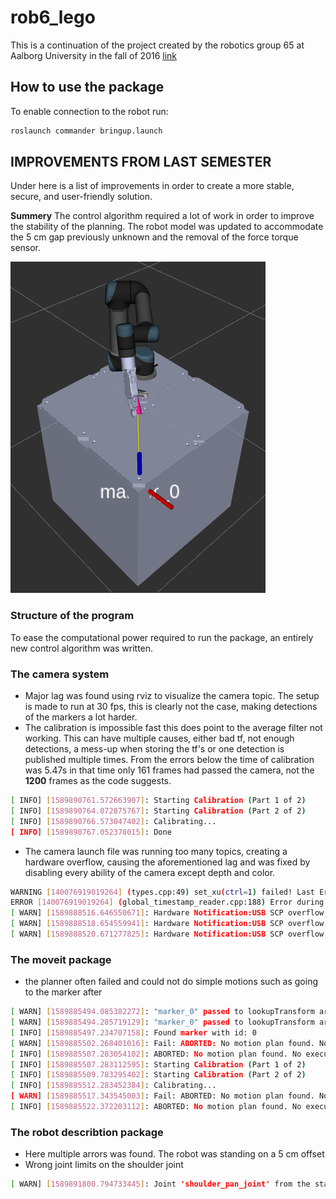 # rob6_lego
This is a continuation of the project created by the robotics group 65 at Aalborg University in the fall of 2016 [link](https://github.com/pbtorrild/rob5_lego)
## How to use the package

To enable connection to the robot run:
```bash
roslaunch commander bringup.launch
```

## IMPROVEMENTS FROM LAST SEMESTER
Under here is a list of improvements in order to create a more stable, secure, and user-friendly solution.

**Summery**
The control algorithm required a lot of work in order to improve the stability of the planning.
The robot model was updated to accommodate the 5 cm gap previously unknown and the removal of the force torque sensor.

![Image from RViz showing how wrong the modeling can be](https://github.com/pbtorrild/rob6_lego/blob/master/images/marker_detection.png)

### Structure of the program
To ease the computational power required to run the package, an entirely new control algorithm was written.  
### The camera system
* Major lag was found using rviz to visualize the camera topic. The setup is made to run at 30 fps, this is clearly not the case, making detections of the markers a lot harder.
* The calibration is impossible fast this does point to the average filter not working. This can have multiple causes, either bad tf, not enough detections, a mess-up when storing the tf's or one detection is published multiple times. From the errors below the time of calibration was 5.47s in that time only 161 frames had passed the camera, not the **1200** frames as the code suggests.
```bash
[ INFO] [1589890761.572663907]: Starting Calibration (Part 1 of 2)
[ INFO] [1589890764.072875767]: Starting Calibration (Part 2 of 2)
[ INFO] [1589890766.573047402]: Calibrating...
[ INFO] [1589890767.052378015]: Done

```
* The camera launch file was running too many topics, creating a hardware overflow, causing the aforementioned lag and was fixed by disabling every ability of the camera except depth and color.
```bash
WARNING [140076919019264] (types.cpp:49) set_xu(ctrl=1) failed! Last Error: Input/output error
ERROR [140076919019264] (global_timestamp_reader.cpp:188) Error during time_diff_keeper polling: set_xu(ctrl=1) failed! Last Error: Input/output error
[ WARN] [1589888516.646550671]: Hardware Notification:USB SCP overflow,1.58989e+12,Error,Hardware Error
[ WARN] [1589888518.654559941]: Hardware Notification:USB SCP overflow,1.58989e+12,Error,Hardware Error
[ WARN] [1589888520.671277825]: Hardware Notification:USB SCP overflow,1.58989e+12,Error,Hardware Error
```


### The moveit package

* the planner often failed and could not do simple motions such as going to the marker after

```bash
[ WARN] [1589885494.085382272]: "marker_0" passed to lookupTransform argument source_frame does not exist.
[ WARN] [1589885494.285719129]: "marker_0" passed to lookupTransform argument source_frame does not exist.
[ INFO] [1589885497.234707158]: Found marker with id: 0
[ WARN] [1589885502.268401016]: Fail: ABORTED: No motion plan found. No execution attempted.
[ INFO] [1589885507.283054102]: ABORTED: No motion plan found. No execution attempted.
[ INFO] [1589885507.283112595]: Starting Calibration (Part 1 of 2)
[ INFO] [1589885509.783295402]: Starting Calibration (Part 2 of 2)
[ INFO] [1589885512.283452384]: Calibrating...
[ WARN] [1589885517.343545003]: Fail: ABORTED: No motion plan found. No execution attempted.
[ INFO] [1589885522.372203112]: ABORTED: No motion plan found. No execution attempted.
```

### The robot describtion package
* Here multiple arrors was found. The robot was standing on a 5 cm offset
* Wrong joint limits on the shoulder joint
```bash
[ WARN] [1589891800.794733445]: Joint 'shoulder_pan_joint' from the starting state is outside bounds by a significant margin: [ -0.480171 ] should be in the range [ 0 ], [ 6.28319 ] but the error above the ~start_state_max_bounds_error parameter (currently set to 0.1)

```
